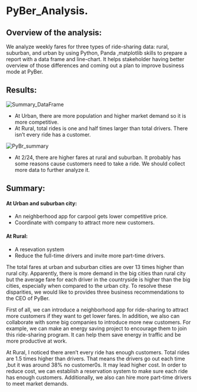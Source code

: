 # PyBer_Analysis.
## Overview of the analysis:
 We analyze weekly fares for three types of ride-sharing data: rural, suburban, and urban by using Python, Panda ,matplotlib skills to prepare a report with a data frame and line-chart. It helps stakeholder having better overview of those differences and coming out a plan to improve business mode at PyBer. 
 
## Results: 
![Summary_DataFrame](https://github.com/WeiTing83/PyBer_Analysis./blob/main/Resources/Summary_DataFrame.png)

  * At Urban, there are more population and higher market demand so it is more competitive.
  * At Rural, total rides is one and half times larger than total drivers. There isn’t every ride has a customer.
  >
![PyBr_summary](https://github.com/WeiTing83/PyBer_Analysis./blob/main/Resources/PyBr_summary.png)

  * At 2/24, there are higher fares at rural and suburban. It probably has some reasons cause customers need to take a ride. We should collect more data to further analyze it.
>
## Summary: 

#### At Urban and suburban city:
* An neighberhood app for carpool gets lower competitive price.
* Coordinate with company to attract more new customers.
#### At Rural: 
* A resevation system
* Reduce the full-time drivers and invite more part-time drivers.    
        
The total fares at urban and suburban cities are over 13 times higher than rural city. Apparently, there is more demand in the big cities than rural city but the average fare for each driver in the countryside is higher than the big cities, especially when compared to the urban city. To resolve these disparities, we would like to provides three business recommendations to the CEO of PyBer.

First of all, we can introduce a neighborhood app for ride-sharing to attract more customers if they want to get lower fares. In addition, we also can collaborate with some big companies to introduce more new customers. For example, we can make an energy saving project to encourage them to join this ride-sharing program. It can help them save energy in traffic and be more productive at work.

At Rural, I noticed there aren’t every ride has enough customers. Total rides are 1.5 times higher than drivers. That means the drivers go out each time ,but it was around 38% no customer0s. It may lead higher cost. In order to reduce cost, we can establish a reservation system to make sure each ride has enough customers. Additionally, we also can hire more part-time drivers to meet market demands. 


